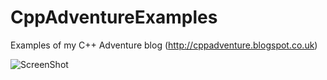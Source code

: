 CppAdventureExamples
====================

Examples of my C++ Adventure blog (http://cppadventure.blogspot.co.uk) 

![ScreenShot](https://raw.github.com/xmementoit/CppAdventureExamples/cppAdventure.png)

